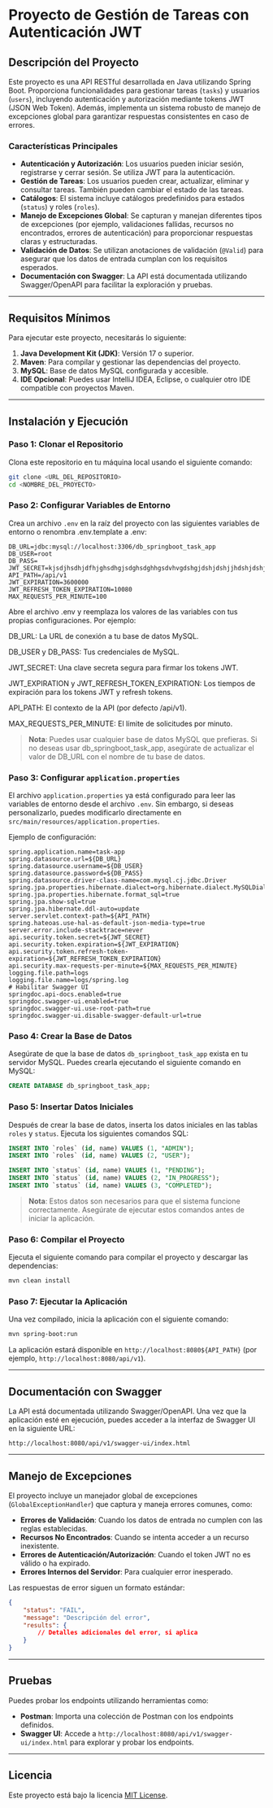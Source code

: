 # Proyecto de Gestión de Tareas con Autenticación JWT

## Descripción del Proyecto

Este proyecto es una API RESTful desarrollada en Java utilizando Spring Boot. Proporciona funcionalidades para gestionar tareas (`tasks`) y usuarios (`users`), incluyendo autenticación y autorización mediante tokens JWT (JSON Web Token). Además, implementa un sistema robusto de manejo de excepciones global para garantizar respuestas consistentes en caso de errores.

### Características Principales
- **Autenticación y Autorización**: Los usuarios pueden iniciar sesión, registrarse y cerrar sesión. Se utiliza JWT para la autenticación.
- **Gestión de Tareas**: Los usuarios pueden crear, actualizar, eliminar y consultar tareas. También pueden cambiar el estado de las tareas.
- **Catálogos**: El sistema incluye catálogos predefinidos para estados (`status`) y roles (`roles`).
- **Manejo de Excepciones Global**: Se capturan y manejan diferentes tipos de excepciones (por ejemplo, validaciones fallidas, recursos no encontrados, errores de autenticación) para proporcionar respuestas claras y estructuradas.
- **Validación de Datos**: Se utilizan anotaciones de validación (`@Valid`) para asegurar que los datos de entrada cumplan con los requisitos esperados.
- **Documentación con Swagger**: La API está documentada utilizando Swagger/OpenAPI para facilitar la exploración y pruebas.

---

## Requisitos Mínimos

Para ejecutar este proyecto, necesitarás lo siguiente:

1. **Java Development Kit (JDK)**: Versión 17 o superior.
2. **Maven**: Para compilar y gestionar las dependencias del proyecto.
3. **MySQL**: Base de datos MySQL configurada y accesible.
4. **IDE Opcional**: Puedes usar IntelliJ IDEA, Eclipse, o cualquier otro IDE compatible con proyectos Maven.

---

## Instalación y Ejecución

### Paso 1: Clonar el Repositorio

Clona este repositorio en tu máquina local usando el siguiente comando:

```bash
git clone <URL_DEL_REPOSITORIO>
cd <NOMBRE_DEL_PROYECTO>
```

### Paso 2: Configurar Variables de Entorno

Crea un archivo `.env` en la raíz del proyecto con las siguientes variables de entorno o renombra .env.template a .env:

```env
DB_URL=jdbc:mysql://localhost:3306/db_springboot_task_app
DB_USER=root
DB_PASS=
JWT_SECRET=kjsdjhsdhjdfhjghsdhgjsdghsdghhgsdvhvgdshgjdshjdshjjhdshjdshjdshjdsw
API_PATH=/api/v1
JWT_EXPIRATION=3600000
JWT_REFRESH_TOKEN_EXPIRATION=10080
MAX_REQUESTS_PER_MINUTE=100
```

Abre el archivo .env y reemplaza los valores de las variables con tus propias configuraciones. Por ejemplo:

DB_URL: La URL de conexión a tu base de datos MySQL.

DB_USER y DB_PASS: Tus credenciales de MySQL.

JWT_SECRET: Una clave secreta segura para firmar los tokens JWT.

JWT_EXPIRATION y JWT_REFRESH_TOKEN_EXPIRATION: Los tiempos de expiración para los tokens JWT y refresh tokens.

API_PATH: El contexto de la API (por defecto /api/v1).

MAX_REQUESTS_PER_MINUTE: El límite de solicitudes por minuto.

> **Nota**: Puedes usar cualquier base de datos MySQL que prefieras. Si no deseas usar db_springboot_task_app, asegúrate de actualizar el valor de DB_URL con el nombre de tu base de datos. 
<!-- > **Nota**: Asegúrate de reemplazar `DB_USER` y `DB_PASS` con tus credenciales de MySQL. -->

### Paso 3: Configurar `application.properties`

El archivo `application.properties` ya está configurado para leer las variables de entorno desde el archivo `.env`. Sin embargo, si deseas personalizarlo, puedes modificarlo directamente en `src/main/resources/application.properties`.

Ejemplo de configuración:

```properties
spring.application.name=task-app
spring.datasource.url=${DB_URL}
spring.datasource.username=${DB_USER}
spring.datasource.password=${DB_PASS}
spring.datasource.driver-class-name=com.mysql.cj.jdbc.Driver
spring.jpa.properties.hibernate.dialect=org.hibernate.dialect.MySQLDialect
spring.jpa.properties.hibernate.format_sql=true
spring.jpa.show-sql=true
spring.jpa.hibernate.ddl-auto=update
server.servlet.context-path=${API_PATH}
spring.hateoas.use-hal-as-default-json-media-type=true
server.error.include-stacktrace=never
api.security.token.secret=${JWT_SECRET}
api.security.token.expiration=${JWT_EXPIRATION}
api.security.token.refresh-token-expiration=${JWT_REFRESH_TOKEN_EXPIRATION}
api.security.max-requests-per-minute=${MAX_REQUESTS_PER_MINUTE}
logging.file.path=logs
logging.file.name=logs/spring.log
# Habilitar Swagger UI
springdoc.api-docs.enabled=true
springdoc.swagger-ui.enabled=true
springdoc.swagger-ui.use-root-path=true
springdoc.swagger-ui.disable-swagger-default-url=true
```

### Paso 4: Crear la Base de Datos

Asegúrate de que la base de datos `db_springboot_task_app` exista en tu servidor MySQL. Puedes crearla ejecutando el siguiente comando en MySQL:

```sql
CREATE DATABASE db_springboot_task_app;
```

### Paso 5: Insertar Datos Iniciales

Después de crear la base de datos, inserta los datos iniciales en las tablas `roles` y `status`. Ejecuta los siguientes comandos SQL:

```sql
INSERT INTO `roles` (id, name) VALUES (1, "ADMIN");
INSERT INTO `roles` (id, name) VALUES (2, "USER");

INSERT INTO `status` (id, name) VALUES (1, "PENDING");
INSERT INTO `status` (id, name) VALUES (2, "IN_PROGRESS");
INSERT INTO `status` (id, name) VALUES (3, "COMPLETED");
```

> **Nota**: Estos datos son necesarios para que el sistema funcione correctamente. Asegúrate de ejecutar estos comandos antes de iniciar la aplicación.

### Paso 6: Compilar el Proyecto

Ejecuta el siguiente comando para compilar el proyecto y descargar las dependencias:

```bash
mvn clean install
```

### Paso 7: Ejecutar la Aplicación

Una vez compilado, inicia la aplicación con el siguiente comando:

```bash
mvn spring-boot:run
```

La aplicación estará disponible en `http://localhost:8080${API_PATH}` (por ejemplo, `http://localhost:8080/api/v1`).

---

## Documentación con Swagger

La API está documentada utilizando Swagger/OpenAPI. Una vez que la aplicación esté en ejecución, puedes acceder a la interfaz de Swagger UI en la siguiente URL:

```
http://localhost:8080/api/v1/swagger-ui/index.html
```

---

## Manejo de Excepciones

El proyecto incluye un manejador global de excepciones (`GlobalExceptionHandler`) que captura y maneja errores comunes, como:

- **Errores de Validación**: Cuando los datos de entrada no cumplen con las reglas establecidas.
- **Recursos No Encontrados**: Cuando se intenta acceder a un recurso inexistente.
- **Errores de Autenticación/Autorización**: Cuando el token JWT no es válido o ha expirado.
- **Errores Internos del Servidor**: Para cualquier error inesperado.

Las respuestas de error siguen un formato estándar:

```json
{
    "status": "FAIL",
    "message": "Descripción del error",
    "results": {
        // Detalles adicionales del error, si aplica
    }
}
```

---

## Pruebas

Puedes probar los endpoints utilizando herramientas como:
- **Postman**: Importa una colección de Postman con los endpoints definidos.
- **Swagger UI**: Accede a `http://localhost:8080/api/v1/swagger-ui/index.html` para explorar y probar los endpoints.

---

## Licencia

Este proyecto está bajo la licencia [MIT License](https://opensource.org/license/MIT).
